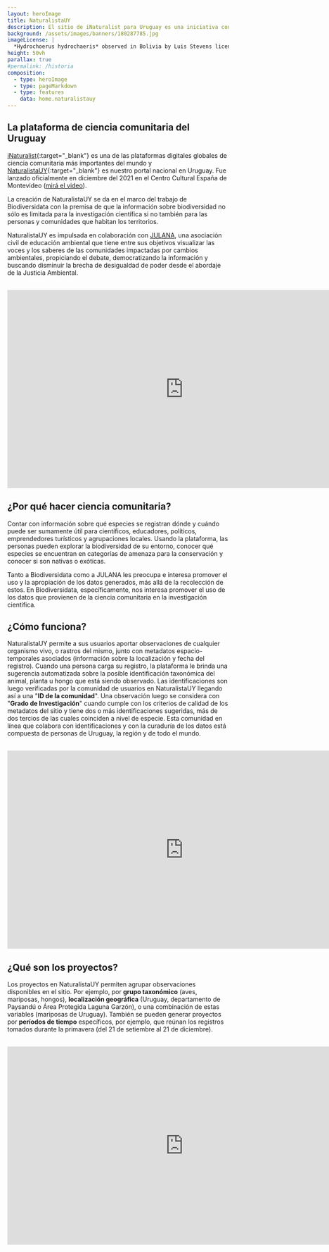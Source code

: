 ```yaml
---
layout: heroImage
title: NaturalistaUY
description: El sitio de iNaturalist para Uruguay es una iniciativa conjunta entre Biodiversidata y la organización JULANA
background: /assets/images/banners/180287785.jpg
imageLicense: |
  *Hydrochoerus hydrochaeris* observed in Bolivia by Luis Stevens licensed under [CC-BY-NC](http://creativecommons.org/licenses/by-nc/4.0/) via [iNaturalist](https://www.gbif.org/occurrence/3698048756)
height: 50vh
parallax: true
#permalink: /historia
composition:
  - type: heroImage
  - type: pageMarkdown
  - type: features
    data: home.naturalistauy
---
```


## La plataforma de ciencia comunitaria del Uruguay

[iNaturalist](https://www.inaturalist.org/){:target="_blank"} es una de las plataformas digitales globales de ciencia comunitaria más importantes del mundo y [NaturalistaUY](https://naturalista.uy){:target="_blank"} es nuestro portal nacional en Uruguay. Fue lanzado oficialmente en diciembre del 2021 en el Centro Cultural España de Montevideo ([mirá el video](https://www.youtube.com/live/4YIEEYCUf8Q?feature=share)).

La creación de NaturalistaUY se da en el marco del trabajo de Biodiversidata con la premisa de que la información sobre biodiversidad no sólo es limitada para la investigación científica si no también para las personas y comunidades que habitan los territorios.  

NaturalistaUY es impulsada en colaboración con [JULANA](https://julana.org), una asociación civil de educación ambiental que tiene entre sus objetivos visualizar las voces y los saberes de las comunidades impactadas por cambios ambientales, propiciando el debate, democratizando la información y buscando disminuir la brecha de desigualdad de poder desde el abordaje de la Justicia Ambiental.  

<br>
<iframe width="800" height="450" src="https://www.youtube.com/embed/tEWhcZHd8to?controls=0" title="YouTube video player" frameborder="0" allow="accelerometer; autoplay; clipboard-write; encrypted-media; gyroscope; picture-in-picture; web-share" allowfullscreen></iframe>

## ¿Por qué hacer ciencia comunitaria?

Contar con información sobre qué especies se registran dónde y cuándo puede ser sumamente útil para científicos, educadores, políticos, emprendedores turísticos y agrupaciones locales. Usando la plataforma, las personas pueden explorar la biodiversidad de su entorno, conocer qué especies se encuentran en categorías de amenaza para la conservación y conocer si son nativas o exóticas.  

Tanto a Biodiversidata como a JULANA les preocupa e interesa promover el uso y la apropiación de los datos generados, más allá de la recolección de estos. En Biodiversidata, específicamente, nos interesa promover el uso de los datos que provienen de la ciencia comunitaria en la investigación científica.

## ¿Cómo funciona?

NaturalistaUY permite a sus usuarios aportar observaciones de cualquier organismo vivo, o rastros del mismo, junto con metadatos espacio-temporales asociados (información sobre la localización y fecha del registro). Cuando una persona carga su registro, la plataforma le brinda una sugerencia automatizada sobre la posible identificación taxonómica del animal, planta u hongo que está siendo observado. Las identificaciones son luego verificadas por la comunidad de usuarios en NaturalistaUY llegando así a una "**ID de la comunidad**". Una observación luego se considera con "**Grado de Investigación**" cuando cumple con los criterios de calidad de los metadatos del sitio y tiene dos o más identificaciones sugeridas, más de dos tercios de las cuales coinciden a nivel de especie. Esta comunidad en línea que colabora con identificaciones y con la curaduría de los datos está compuesta de personas de Uruguay, la región y de todo el mundo.

<br>
<iframe width="800" height="450" src="https://www.youtube.com/embed/8ISqZk7m4yg?controls=0" title="YouTube video player" frameborder="0" allow="accelerometer; autoplay; clipboard-write; encrypted-media; gyroscope; picture-in-picture; web-share" allowfullscreen></iframe>

## ¿Qué son los proyectos?

Los proyectos en NaturalistaUY permiten agrupar observaciones disponibles en el sitio. Por ejemplo, por **grupo taxonómico** (aves, mariposas, hongos), **localización geográfica** (Uruguay, departamento de Paysandú o Área Protegida Laguna Garzón), o una combinación de estas variables (mariposas de Uruguay). También se pueden generar proyectos por **períodos de tiempo** específicos, por ejemplo, que reúnan los registros tomados durante la primavera (del 21 de setiembre al 21 de diciembre).

<br>
<iframe width="800" height="450" src="https://www.youtube.com/embed/VrsRy3-CcTc?controls=0" title="YouTube video player" frameborder="0" allow="accelerometer; autoplay; clipboard-write; encrypted-media; gyroscope; picture-in-picture; web-share" allowfullscreen></iframe>
